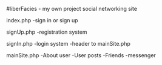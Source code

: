 #liberFacies - my own project social networking site
 
index.php 
-sign in or sign up

signUp.php 
-registration system

signIn.php 
-login system
-header to mainSite.php

mainSite.php
-About user
-User posts
-Friends
-messenger



